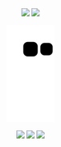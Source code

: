  <div align="center">
    <img height="155em" src="https://github-readme-stats.vercel.app/api?username=RafCarrasco&show_icons=true&theme=github_dark">
    <img height="155em" src="https://github-readme-stats.vercel.app/api/top-langs/?username=RafCarrasco&hide_progress=true&theme=github_dark">
  
![snake gif](https://github.com/RafCarrasco/RafCarrasco/blob/output/github-contribution-grid-snake.svg)
</div>
<div align="center">
    <a href="https://www.linkedin.com/in/rafael-carrasco-66b7581a3/" target="_blank"><img src="https://img.shields.io/badge/-LinkedIn-%230077B5?style=for-the-badge&logo=linkedin&logoColor=white" target="_blank"></a>
    <a href = "mailto:rafaelcarrasco304@gmail.com"><img src="https://img.shields.io/badge/-Gmail-%23333?style=for-the-badge&logo=gmail&logoColor=white" target="_blank"></a>
  <a href="https://www.instagram.com/orafaelcarrasco/"><img src="https://img.shields.io/badge/Instagram-E4405F?style=for-the-badge&logo=instagram&logoColor=white"></a>
</div>

